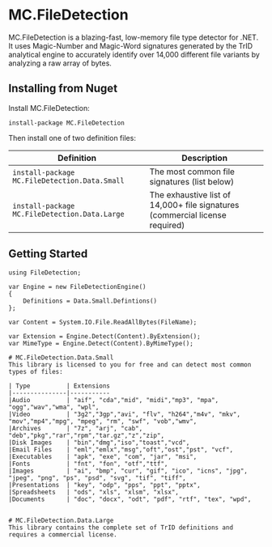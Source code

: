 # MC.FileDetection
MC.FileDetection is a blazing-fast, low-memory file type detector for .NET.
It uses Magic-Number and Magic-Word signatures generated by the TrID analytical engine
to accurately identify over 14,000 different file variants by analyzing a raw array of bytes.

## Installing from Nuget
Install MC.FileDetection:
```
install-package MC.FileDetection
```
Then install one of two definition files:

| Definition                                        | Description
|---------------------------------------------------|---------
| ```install-package MC.FileDetection.Data.Small``` | The most common file signatures (list below)
| ```install-package MC.FileDetection.Data.Large``` | The exhaustive list of 14,000+ file signatures (commercial license required)

## Getting Started
```
using FileDetection;

var Engine = new FileDetectionEngine()
{
    Definitions = Data.Small.Defintions()
};

var Content = System.IO.File.ReadAllBytes(FileName);

var Extension = Engine.Detect(Content).ByExtension();
var MimeType = Engine.Detect(Content).ByMimeType();

# MC.FileDetection.Data.Small
This library is licensed to you for free and can detect most common types of files:

| Type          | Extensions
|---------------|-----------
|Audio          | "aif", "cda","mid", "midi","mp3", "mpa", "ogg","wav","wma", "wpl",
|Video          | "3g2","3gp","avi", "flv", "h264","m4v", "mkv", "mov","mp4","mpg", "mpeg", "rm", "swf", "vob","wmv",
|Archives       | "7z", "arj", "cab", "deb","pkg","rar","rpm","tar.gz","z","zip",
|Disk Images    | "bin","dmg","iso","toast","vcd",
|Email Files    | "eml","emlx","msg","oft","ost","pst", "vcf",
|Executables    | "apk", "exe", "com", "jar", "msi",
|Fonts          | "fnt", "fon", "otf","ttf",
|Images         | "ai", "bmp", "cur", "gif", "ico", "icns", "jpg", "jpeg", "png", "ps", "psd", "svg", "tif", "tiff",
|Presentations  | "key", "odp", "pps", "ppt", "pptx",
|Spreadsheets   | "ods", "xls", "xlsm", "xlsx",
|Documents      | "doc", "docx", "odt", "pdf", "rtf", "tex", "wpd",


# MC.FileDetection.Data.Large
This library contains the complete set of TrID definitions and requires a commercial license. 

